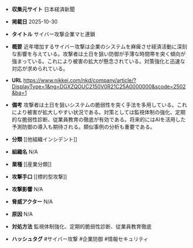 - **収集元サイト**
日本経済新聞

- **掲載日**
2025-10-30

- **タイトル**
サイバー攻撃企業マヒ連鎖

- **概要**
近年増加するサイバー攻撃は企業のシステムを麻痺させ経済活動に深刻な影響を与えている。攻撃者は土日を狙い防御が手薄な時間帯を突く傾向が強まっている。これにより被害の拡大が懸念されている。対策強化と迅速な対応が求められている。

- **URL**
https://www.nikkei.com/nkd/company/article/?DisplayType=1&ng=DGXZQOUC2150V0R21C25A0000000&scode=2502&ba=1

- **備考**
攻撃者は土日を狙いシステムの脆弱性を突く手法を多用している。これにより被害が拡大しやすい状況である。対策としては監視体制の強化、定期的な脆弱性診断、従業員教育の徹底が有効である。将来的にはAIを活用した予測防御の導入も期待される。類似事例の分析も重要である。

- **分類**
[[他組織インシデント]]

- **組織名**
N/A

- **業種**
[[産業分類]]

- **攻撃手口**
[[標的型攻撃]]

- **攻撃影響**
N/A

- **脅威アクター**
N/A

- **原因**
N/A

- **対処方法**
監視体制強化、定期的脆弱性診断、従業員教育徹底

- **ハッシュタグ**
#サイバー攻撃 #企業防御 #情報セキュリティ
